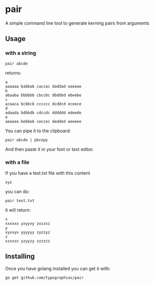 # pair

A simple command line tool to generate kerning pairs from arguments

## Usage

### with a string

`pair abcde`

returns:

```
a
aaaaaa babbab caccac daddad eaeeae
b
abaaba bbbbbb cbccbc dbddbd ebeebe
c
acaaca bcbbcb cccccc dcddcd eceece
d
adaada bdbbdb cdccdc dddddd edeede
e
aeaaea bebbeb ceccec dedded eeeeee

```

You can pipe it to the clipboard:

`pair abcde | pbcopy`

And then paste it in your font or text editor.

### with a file

If you have a test.txt file with this content

`xyz`

you can do:

`pair test.txt`

it will return:

```
x
xxxxxx yxyyxy zxzzxz
y
xyxxyx yyyyyy zyzzyz
z
xzxxzx yzyyzy zzzzzz
```

## Installing

Once you have golang installed you can get it with:

`go get github.com/typographias/pair`
